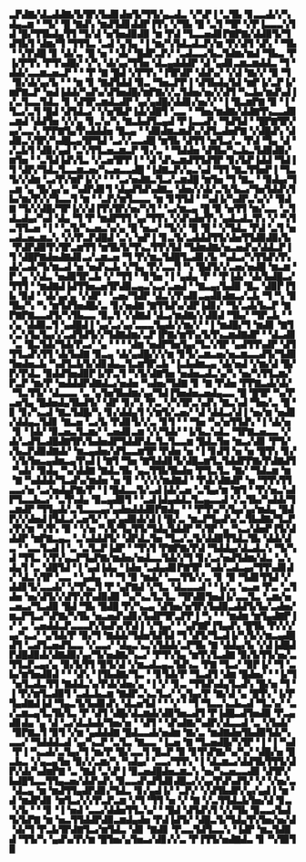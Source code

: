 ▃▛▟▇▞▟▃▟▟▇▞▙▜▛▞▙▟▊▟▅▜▞▜▜▞▄▃▟▃▝▞▚▛▐▝▃▜▙▝▊▃▃▟▞▞▚▟▄▃▆▝▝▜▞▝█▝▇▟▚▝▆▟▜▟▊▟▟▛▐▜▚▝▞▜▙▝█▝▃▜▝▜▛▝▞▛▐▃▃▃▚▜▟▝█▞▜▜▙▟▄▜▜▝▜▞▟▝▅▜▅▟▉▟▉▝▆▝▛▟▝▜▃▃▅▟▊▛▇▛▇▞▟▟▉▜▞▜▟▜▙▜▝▟▆▞▜▝▜▜▜▃▝▃▟▝▄▜▄▝▐▝▆▞▚▜▟▃▟▃▛▞▆▝▛▞▟▜▝▟▚▝▝▜▙▝▝▞▛▟█▝▊▝▟▞▃▝█▝▅▝▝▟▞▝█▟▛▃▛▞▝▃▟▃▃▞▙▃▜▟▆▞▆▟▝▜▙▃▝▛▐▞▛▜▚▝▛▜▚▟█▞▝▞▚▝▟▞▄▞▜▜▅▝▟▃▄▟▟▟▛▝▟▝▄▟▊▃▆▃▆▟▟▃▝▜▝▟▟▞▃▃▆▃▅▃▛▝▝▝▛▝▇▝█▟▝▞▛▜▚▝▐▜▛▟▛▝▟▟▚▞▝▞▟▝▇▞▞▝▉▝▜▝▉▞▟▞▄▞▙▝▝▝▆▝▊▝▇▟▜▟▟▝▉▃▝▜▅▃▛▛▐▝▟▜▙▟▄▜▟▝▆▛▐▞▃▛▐▞▆▛▇▃▛▝▅▟▐▟▟▞▚▟▚▞▟▜▅▟█▞▆▛▇▞▞▃▜▟▅▞▅▞▞▟▜▝▚▃▙▞▆▟▚▟▐▞▃▜▃▃▜▟▃▝▊▝▟▜▛▃▆▟▃▟▛▝▄▞▄▟█▞▟▟▊▞▅▞▞▝▐▝█▃▆▛▇▝▉▝▐▝▜▃▞▃▜▝█▟▝▟▜▟▃▞▝▞▅▜▙▛▐▟▞▟█▜▝▃▃▝▝▜▅▞▆▟▇▞▟▟▇▜▚▃▃▟▉▃▆▟▝▟▟▜▅▝▞▞▄▝▊▃▚▞▚▝▇▃▙▟▜▃▄▟▝▛▐▃▃▟▚▝▜▟▜▟▝▝█▛▇▜▛▞▄▞▃▃▚▝▛▛▇▜▄▜▚▟▟▟▅▝█▃▄▝▝▟▉▟▆▃▆▟▚▞▟▜▃▟▅▛▇▝▞▟█▟▚▝▟▟▉▃▚▜▛▞▚▟█▃▄▜▛▜▟▝▃▞▞▃▃▟█▝▆▜▙▝▟▜▜▝▅▜▃▞▃▝▛▟▝▜▄▝▟▝▞▃▙▜▝▟▉▞▄▟▝▃▚▜▜▃▅▃▆▃▛▝▊▞▃▝▝▜▟▟▅▝▟▜▙▞▚▃▙▃▜▟▉▟▉▞▆▜▅▝▝▃▜▟▐▟▚▜▃▝▞▃▅▜▛▛▐▝▝▟▝▟▚▃▆▟▜▜▟▜▛▝▊▞▙▛▐▟▟▝▜▟▐▜▝▟▛▞▜▟▃▜▃▃▆▃▅▞▚▃▅▃▃▟█▝▐▟▇▃▛▞▄▃▚▟▝▜▜▝▇▃▜▜▅▛▐▝▜▃▜▞▞▟▆▝▃▞▛▞▆▛▐▞▞▝▝▝▃▞▅▟▇▃▜▃▞▃▆▟█▝▆▜▅▝▜▝▇▃▝▝▉▟▄▞▜▃▆▝▄▝█▞▄▞▄▝▚▟▛▟▊▜▝▟▄▟▜▟▚▟▇▃▝▟▅▞▞▟▞▃▜▞▙▃▞▜▅▜▟▟▚▜▙▞▆▞▛▞▞▜▃▃▜▝▆▝▝▃▛▞▆▜▃▃▃▝▆▝▊▜▜▟▝▝▚▟▐▞▚▟▛▃▚▞▞▝▉▟▇▝▜▞▞▟█▞▜▛▐▞▞▟▐▜▚▜▛▞▅▞▚▜▝▝▃▞▆▃▄▝█▝▉▝▅▜▜▝▆▞▃▃▝▃▜▟▃▟▄▞▚▟▝▟▄▝▜▝▛▝▆▟▛▜▜▝▄▞▜▜▚▝▞▟▚▟▅▜▚▝▄▟▃▟▃▜▚▝▞▝▚▜▃▜▜▃▅▝▐▝▝▃▜▞▚▃▅▃▚▞▄▝█▝▅▃▞▝▜▞▞▝▉▝█▝▝▞▜▟▃▝▛▟▝▃▜▝▅▃▟▃▅▃▆▃▚▝▞▞▛▃▛▟█▟▝▃▚▝▅▛▐▝▊▃▜▞▃▟▟▟▜▜▞▟▅▜▜▟▉▟▉▞▙▝▛▟▛▟▉▜▚▜▛▃▆▜▜▝▆▜▙▜▞▜▚▃▜▜▚▜▟▝▜▟▆▟▇▞▅▃▅▟▚▞▟▟▃▛▐▜▝▟█▛▇▟▅▟▇▟▊▃▞▃▆▃▅▝▜▝▛▞▆▃▜▟█▜▃▟▊▞▙▝▚▟▃▞▚▜▜▟▚▜▚▟▞▃▟▞▜▞▆▃▟▝▅▝▅▟▚▃▙▝▞▜▄▝▛▞▃▃▜▝▚▝█▟▜▞▞▃▅▞▅▟█▝▆▃▆▝▛▝▄▝▞▟▃▝▅▟▉▜▛▃▙▝▞▝▜▜▝▝▊▜▅▝▐▝▄▟▄▝▛▝▝▛▐▟▞▝▟▞▙▟█▃▞▜▜▜▝▝▆▟▇▟▐▟▜▜▅▃▅▜▛▟▉▃▄▃▚▃▞▃▅▟▝▝▇▃▄▞▙▟▉▝█▃▝▟▉▛▐▜▙▝▉▟▝▝▟▞▄▞▄▝▞▟▛▝▝▃▅▞▜▟▛▝▟▃▚▜▚▟▊▃▄▟▊▟▆▃▞▃▙▝▜▝▚▝▉▜▙▞▚▝▚▝▆▜▟▜▅▟█▞▃▝▊▞▅▟▇▝▇▜▜▟▚▞▟▛▐▟▊▞▝▜▞▃▟▞▙▃▛▝▇▛▇▛▇▃▃▟▜▞▚▜▙▃▃▝▉▃▜▝▞▟▇▟▝▟▃▞▆▟▇▞▞▟▉▟▝▜▙▞▝▜▛▃▙▝▝▞▄▝▟▟▉▃▜▝▄▟█▟▐▝▄▞▃▞▄▞▃▃▃▜▄▟▞▞▆▞▞▝▐▝▆▟█▞▜▝▆▟▊▝▇▜▞▃▚▜▄▜▄▞▞▃▟▜▟▜▞▞▜▟▇▟▆▞▃▛▐▛▇▞▆▜▚▞▙▜▚▃▆▟▇▟▛▝▝▟▃▟▊▝▃▝█▃▜▟▞▜▟▞▛▃▞▝▄▝▝▝▝▟▆▝▅▟▛▜▅▜▄▞▜▃▚▜▛▝▄▟▜▜▚▟▛▝▟▜▜▜▃▟▚▜▜▝▟▞▙▟▇▝▉▃▄▝▟▞▄▟█▞▞▞▆▝▊▜▞▃▆▃▅▞▅▃▆▃▃▟▜▞▜▟▉▜▅▟▅▃▙▝▚▟▜▃▙▜▞▟▊▟▄▃▜▃▆▜▛▃▙▝▐▃▙▟▆▃▄▝▟▞▅▟▝▞▆▞▟▝█▞▛▞▛▟▃▝▉▟▟▜▅▟▉▛▐▞▛▃▜▝▚▜▞▟▇▜▅▝▅▟▅▃▟▃▚▞▚▝▅▞▚▜▜▃▆▞▛▃▛▝▆▞▛▝▅▟▟▟▛▟▇▟▃▞▅▟▅▝▚▟▅▞▜▟▇▝▊▝▇▝▛▟▅▝▛▛▇▃▟▞▟▞▝▜▃▜▜▞▝▟▃▃▃▝▃▝▄▜▅▜▙▟▆▞▄▞▜▟▐▜▅▟▅▃▅▟▄▃▃▝█▝█▜▛▝▚▞▛▃▅▜▄▝█▟▅▟▄▜▙▟▜▞▝▟▛▝▊▞▚▝▛▃▝▞▚▜▛▃▚▟▚▝▇▃▚▟▝▜▅▞▃▝█▝▊▝▊▞▚▃▟▝▇▃▜▟█▞▚▝▊▞▟▟▄▜▝▞▆▜▞▃▅▞▝▟▝▟▟▃▞▟▐▝▅▞▆▝▅▟▊▞▟▟▄▃▜▟▊▝▇▃▅▝▃▞▙▝▛▟▊▜▞▞▃▝▊▜▝▝▝▜▅▝▚▞▅▜▜▟▚▝▐▝▟▞▅▝▊▝▐▟▞▝▉▃▅▃▜▃▆▞▝▃▅▟▊▃▆▝▞▞▜▟▞▝▐▞▙▃▚▟▃▝▜▛▇▃▅▃▃▝▞▟▞▃▟▜▃▟█▟▇▜▛▞▙▟▅▟▛▜▟▟▛▟▃▜▃▜▃▃▆▝█▟▃▜▅▝▆▃▞▟▊▝▛▜▞▞▙▃▛▟▉▟▇▟▞▝▆▃▄▟▅▞▟▜▃▃▆▜▛▝▛▟▅▝▅▝▐▝▊▟▜▝▅▝▅▝█▜▚▝▊▞▝▞▙▜▅▃▄▟▆▃▄▜▚▟▐▝▇▜▝▜▅▝▇▜▟▟▊▜▞▟█▃▆▜▃▜▟▟▛▛▇▞▛▟▇▟▜▝▚▟▞▝▉▟▄▝▚▞▟▟▇▝▇▟▃▜▙▝▄▃▜▜▙▜▙▟▅▝▛▜▃▜▃▝▇▞▝▜▟▃▆▝▆▝▇▝▚▟▟▟▞▜▃▟▚▞▆▟▅▝▅▝▉▝▝▞▞▞▆▟▇▟▝▝▛▟▞▟▇▟▛▝▅▝▜▜▚▜▜▃▃▞▅▝▃▞▅▟▄▛▇▞▛▝▐▝█▟▃▃▜▞▃▟▐▟▞▃▅▝▃▜▄▞▆▝▇▜▝▝▛▞▅▃▚▟▛▜▃▃▙▃▞▝▃▜▚▟▄▝▉▃▄▟▉▜▝▝▃▟▐▟▄▟▟▃▜▃▄▃▃▟▝▞▃▜▙▞▚▟▟▞▜▃▆▟▛▝▜▜▄▟▞▃▜▃▃▃▄▞▄▟▅▟▟▟▉▛▇▟▄▝▝▝▛▜▚▞▚▜▄▞▄▞▆▟▄▝█▟▛▞▞▟▅▟▐▜▟▃▞▃▅▜▞▝▄▞▄▟▉▟▞▟▐▝█▞▃▝▆▃▛▜▄▟▚▞▃▜▙▟▇▞▜▃▛▞▛▞▆▝▚▜▚▝▉▝▝▞▅▝▚▜▞▜▄▜▜▞▜▟▄▜▟▟▛▝▚▜▛▝▄▝▚▃▞▟▅▛▐▜▞▟▟▟▛▝▆▛▇▃▄▃▝▃▚▟▟▟▜▞▝▟▛▟▃▜▅▝▜▃▞▃▜▞▟▟▉▜▜▟▃▜▙▝▟▟▞▟▃▝▝▃▃▜▃▟▐▝▃▝▃▜▃▛▐▟▛▝▝▜▚▜▝▛▇▛▇▞▛▟▝▜▟▟▄▞▟▃▟▃▚▝▜▞▚▟▝▜▜▃▝▞▛▞▄▃▛▜▄▛▇▞▆▟▅▞▅▟▃▃▜▟▞▞▜▝▊▞▃▞▅▟▜▟▆▞▟▃▝▃▚▟▄▜▝▃▝▟█▜▟▝▐▝▄▟▐▟▄▝▐▟▅▝▃▟▄▟▊▛▇▜▛▝▚▟▞▃▟▃▄▞▜▜▚▟▊▟▞▝▟▃▚▜▛▝▃▃▝▝▄▟▄▝▝▝▜▝▉▝▆▟▞▝▃▃▜▜▞▞▃▝▊▝▉▝▜▟▊▜▜▟▝▞▟▟▊▜▞▃▃▟▞▝▞▜▚▃▜▝▛▝▄▛▇▟▝▞▜▃▝▟▃▃▃▟▝▝▐▞▃▝▄▃▅▝▛▃▝▃▜▟▅▝▅▞▟▜▞▞▟▜▚▜▚▟▉▟▉▝▚▞▚▃▜▃▜▃▝▜▛▟▉▜▅▟▐▞▃▃▜▃▝▃▆▞▅▃▅▃▞▜▃▟▉▝█▟▝▜▙▝█▟█▝▛▞▚▃▄▝▟▜▅▞▅▜▛▞▙▟▉▃▟▟▜▞▙▞▃▟▅▞▆▃▛▜▃▞▚▛▇▞▚▜▙▝▅▃▅▟▚▟▊▞▙▟▛▜▛▃▛▛▐▝▚▝▝▝▆▟▆▝▆▜▄▟▇▛▐▞▝▃▝▃▅▟▟▃▛▃▃▃▛▞▙▟▚▞▛▟▐▝▞▜▄▞▝▝▄▛▇▛▐▜▄▟▚▝█▜▙▝▛▞▞▞▄▞▚▃▞▝▄▜▟▞▛▝▉▞▜▝▇▟▟▞▜▟▅▜▟▜▟▝▜▝▟▜▞▜▃▟▐▞▚▜▞▞▆▃▄▟█▟▜▝▃▟▜▃▅▟▜▃▃▝▞▃▃▞▝▟▄▃▚▃▚▜▟▟▞▃▛▜▙▝▇▝▟▟▄▞▙▝▞▟▐▟█▟▛▟█▟▉▟▞▟▇▟▉▞▄▞▜▞▅▟▇▞▚▃▞▝▛▜▚▜▄▝▆▜▚▜▃▟▇▝▉▞▙▜▜▞▅▞▃▜▜▃▛▃▄▞▄▝▉▞▙▜▜▝▉▜▞▟▝▞▆▃▟▃▄▃▜▟▚▃▝▛▇▝▜▃▞▝▉▛▐▞▝▜▝▃▙▞▆▜▅▟▉▟▝▝▝▟▚▝▐▜▙▟▇▞▜▃▝▝▊▜▟▞▛▝▜▃▟▜▝▟▆▝█▟▅▞▝▝▐▞▜▝▅▜▃▟▃▜▜▝▇▟▟▃▚▞▛▟▞▟▅▞▄▝▐▝▞▝▊▃▝▜▜▟▚▟▄▜▃▟▚▝█▞▅▝▜▝▐▝▛▞▆▜▃▟▉▜▝▃▟▃▙▃▆▝▇▟▛▃▚▃▜▃▞▝▄▜▄▞▛▝▇▞▟▝▄▝█▜▚▝▐▞▛▜▄▟▇▟▐▟▝▜▄▃▜▞▙▟▊▟▚▝▟▃▅▜▟▝▝▝▞▝▝▜▝▜▃▃▚▃▙▃▟▝▜▃▚▞▝▃▞▃▆▃▄▜▃▜▙▜▃▝▛▝▟▜▝▟█▞▟▃▆▟▞▟▉▜▅▃▟▜▝▛▐▟█▃▟▜▅▟▉▝▛▃▄▟▊▟▄▝▄▝▟▝▃▞▟▃▙▟▞▜▅▞▅▝▝▟▜▝▝▟▚▟▇▞▚▟▛▞▟▃▃▟▝▃▝▞▙▟▞▝▉▛▇▃▜▝▉▜▝▞▆▝▄▟▟▟▇▝█▟▃▃▟▞▅▟▆▝▇▞▃▝▆▟▇▟▅▜▙▟▉▜▟▞▚▃▃▞▝▜▟▟▟▃▟▝▄▞▚▃▛▝▃▜▃▝▇▃▃▝▐▃▅▝▇▝▜▃▅▟█▞▚▜▛▝▐▝▐▝▚▟▝▛▐▝▚▃▟▞▃▜▄▞▜▝▆▞▛▝█▞▃▃▜▝█▃▛▝▉▝▊▜▚▛▇▞▚▞▚▞▝▟█▞▅▝█▃▙▃▝▞▄▃▄▜▅▝▉▞▞▃▆▞▚▝▚▟▄▞▝▃▃▞▜▜▚▝▐▝▟▃▆▃▞▟▟▜▙▜▜▜▞▟▛▞▟▞▚▟▆▛▇▝▃▝▇▟▝▃▚▛▐▝▉▃▅▟█▟▅▃▆▃▚▝▅▞▚▃▅▃▃▟▉▝▟▜▛▞▙▟█▜▃▃▜▜▄▃▅▞▟▟▚▟▚▝▉▃▃▟▚▟▜▟▊▟█▃▞▞▄▞▛▟▚▟▜▞▝▞▝▞▅▞▃▝▟▃▄▝▆▝▆▟▜▜▄▟▛▟▊▞▜▟▃▝▊▞▄▟▐▞▝▃▛▞▝▞▟▜▙▟▛▞▄▞▄▟▐▝▆▝▟▝▆▟▛▟▊▝▆▜▃▞▞▞▛▃▛▃▆▝▞▜▝▜▜▝▅▝▞▝▇▝▞▃▜▜▟▃▙▜▅▞▟▝▊▃▝▞▙▝▝▝▊▝▐▝▅▟▝▃▃▞▟▟▅▜▜▃▚▞▝▝█▟▝▟▜▟▚▜▝▞▞▜▙▝▉▃▃▞▙▟▜▞▙▛▇▝▆▝▅▃▜▜▟▟▛▟▉▃▆▟▄▟▅▝▛▟▐▟▜▞▝▟█▃▜▞▜▟▄▜▚▜▅▞▅▞▟▝▟▞▜▝▛▃▙▜▛▟▇▜▃▞▆▜▟▃▝▟▊▝▇▟▊▝▛▃▃▜▟▜▃▃▚▝▐▟▛▝▆▃▜▟▉▟▝▜▜▞▚▝▄▟▚▞▛▞▆▝█▜▅▞▄▜▅▃▞▟▊▞▞▃▝▛▐▜▜▞▅▟▇▟▃▝▊▝▚▜▉▜▉
